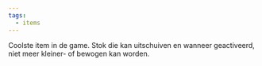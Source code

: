 ```yaml
---
tags:
  - items
---
```

Coolste item in de game. Stok die kan uitschuiven en wanneer geactiveerd, niet meer kleiner- of bewogen kan worden.